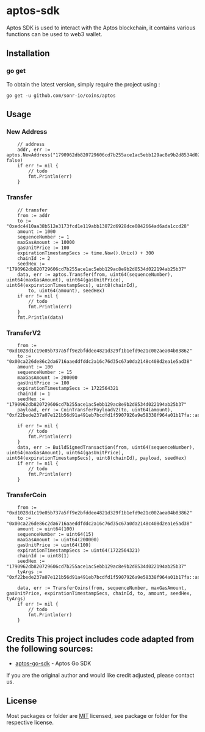 # aptos-sdk
Aptos SDK is used to interact with the Aptos blockchain, it contains various functions can be used to web3 wallet.

## Installation

### go get

To obtain the latest version, simply require the project using :

```shell
go get -u github.com/sonr-io/coins/aptos
```

## Usage
### New Address
```golang
	// address
	addr, err := aptos.NewAddress("1790962db820729606cd7b255ace1ac5ebb129ac8e9b2d8534d022194ab25b37", false)
	if err != nil {
		// todo
		fmt.Println(err)
	}

```
###  Transfer
```golang
	// transfer
	from := addr
	to := "0xedc4410aa38b512e3173fcd1e119abb13872d6928dce0842664ad6ada1ccd28"
	amount := 1000
	sequenceNumber := 1
	maxGasAmount := 10000
	gasUnitPrice := 100
	expirationTimestampSecs := time.Now().Unix() + 300
	chainId := 2
	seedHex := "1790962db820729606cd7b255ace1ac5ebb129ac8e9b2d8534d022194ab25b37"
	data, err := aptos.Transfer(from, uint64(sequenceNumber), uint64(maxGasAmount), uint64(gasUnitPrice), uint64(expirationTimestampSecs), uint8(chainId),
		to, uint64(amount), seedHex)
	if err != nil {
		// todo
		fmt.Println(err)
	}
	fmt.Println(data)
```


### TransferV2
```golang
	from := "0xd1028d1c19e05b737a5ff9e2bfddee4821d329f1b1efd9e21c002aea04b83862"
	to := "0x00ca226de86c2da6716aaeddfddc2a16c76d35c67a0da2148c408d2ea1e5ad38"
	amount := 100
	sequenceNumber := 15
	maxGasAmount := 200000
	gasUnitPrice := 100
	expirationTimestampSecs := 1722564321
	chainId := 1
	seedHex := "1790962db820729606cd7b255ace1ac5ebb129ac8e9b2d8534d022194ab25b37"
	payload, err := CoinTransferPayloadV2(to, uint64(amount), "0xf22bede237a07e121b56d91a491eb7bcdfd1f5907926a9e58338f964a01b17fa::asset::USDT")

    if err != nil {
        // todo
        fmt.Println(err)
    }
	data, err := BuildSignedTransaction(from, uint64(sequenceNumber), uint64(maxGasAmount), uint64(gasUnitPrice), uint64(expirationTimestampSecs), uint8(chainId), payload, seedHex)
    if err != nil {
        // todo
        fmt.Println(err)
    }
```

### TransferCoin
```golang
	from := "0xd1028d1c19e05b737a5ff9e2bfddee4821d329f1b1efd9e21c002aea04b83862"
	to := "0x00ca226de86c2da6716aaeddfddc2a16c76d35c67a0da2148c408d2ea1e5ad38"
	amount := uint64(100)
	sequenceNumber := uint64(15)
	maxGasAmount := uint64(200000)
	gasUnitPrice := uint64(100)
	expirationTimestampSecs := uint64(1722564321)
	chainId := uint8(1)
	seedHex := "1790962db820729606cd7b255ace1ac5ebb129ac8e9b2d8534d022194ab25b37"
	tyArgs := "0xf22bede237a07e121b56d91a491eb7bcdfd1f5907926a9e58338f964a01b17fa::asset::USDT"

	data, err := TransferCoins(from, sequenceNumber, maxGasAmount, gasUnitPrice, expirationTimestampSecs, chainId, to, amount, seedHex, tyArgs)
    if err != nil {
        // todo
        fmt.Println(err)
    }

```

## Credits  This project includes code adapted from the following sources:
- [aptos-go-sdk](https://github.com/aptos-labs/aptos-go-sdk) - Aptos Go SDK

If you are the original author and would like credit adjusted, please contact us.

## License
Most packages or folder are [MIT](<https://git.sonr.io/pkg/wallets/blob/main/coins/aptos/LICENSE>) licensed, see package or folder for the respective license.
